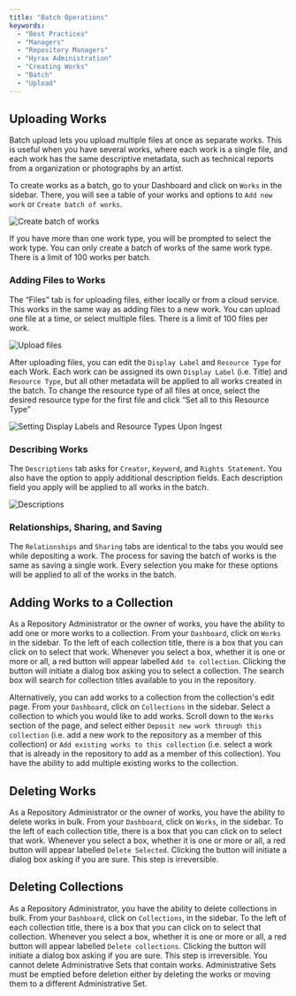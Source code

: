 ```yaml
---
title: "Batch Operations"
keywords:
  - "Best Practices"
  - "Managers"
  - "Repository Managers"
  - "Hyrax Administration"
  - "Creating Works"
  - "Batch"
  - "Upload"
---
```

## Uploading Works
Batch upload lets you upload multiple files at once as separate works. This is useful when you have several works, where each work is a single file, and each work has the same descriptive metadata, such as technical reports from a organization or photographs by an artist.

To create works as a batch, go to your Dashboard and click on `Works` in the sidebar. There, you will see a table of your works and options to `Add new work` or `Create batch of works`.

![Create batch of works](/images/screenshots/create-batch-works-1.png)

If you have more than one work type, you will be prompted to select the work type. You can only create a batch of works of the same work type. There is a limit of 100 works per batch.

### Adding Files to Works
The “Files” tab is for uploading files, either locally or from a cloud service. This works in the same way as adding files to a new work. You can upload one file at a time, or select multiple files. There is a limit of 100 files per work.

![Upload files](/images/screenshots/create-batch-works-2.png)

After uploading files, you can edit the `Display Label` and `Resource Type` for each Work. Each work can be assigned its own `Display Label` (i.e. Title) and `Resource Type`, but all other metadata will be applied to all works created in the batch. To change the resource type of all files at once, select the desired resource type for the first file and click “Set all to this Resource Type”

![Setting Display Labels and Resource Types Upon Ingest](/images/screenshots/create-batch-works-3.png)

### Describing Works
The `Descriptions` tab asks for `Creator`, `Keyword`, and `Rights Statement`. You also have the option to apply additional description fields. Each description field you apply will be applied to all works in the batch.

![Descriptions](/images/screenshots/create-batch-works-4.png)

### Relationships, Sharing, and Saving
The  `Relationships` and `Sharing` tabs are identical to the tabs you would see while depositing a work. The process for saving the batch of works is the same as saving a single work. Every selection you make for these options will be applied to all of the works in the batch.

## Adding Works to a Collection
As a Repository Administrator or the owner of works, you have the ability to add one or more works to a collection. From your `Dashboard`, click on `Works` in the sidebar. To the left of each collection title, there is a box that you can click on to select that work. Whenever you select a box, whether it is one or more or all, a red button will appear labelled `Add to collection`. Clicking the button will initiate a dialog box asking you to select a collection. The search box will search for collection titles available to you in the repository.

Alternatively, you can add works to a collection from the collection's edit page. From your `Dashboard`, click on `Collections` in the sidebar. Select a collection to which you would like to add works. Scroll down to the `Works` section of the page, and select either `Deposit new work through this collection` (i.e. add a new work to the repository as a member of this collection) or `Add existing works to this collection` (i.e. select a work that is already in the repository to add as a member of this collection). You have the ability to add multiple existing works to the collection.

## Deleting Works
As a Repository Administrator or the owner of works, you have the ability to delete works in bulk. From your `Dashboard`, click on `Works`, in the sidebar. To the left of each collection title, there is a box that you can click on to select that work. Whenever you select a box, whether it is one or more or all, a red button will appear labelled `Delete Selected`. Clicking the button will initiate a dialog box asking if you are sure. This step is irreversible.

## Deleting Collections
As a Repository Administrator, you have the ability to delete collections in bulk. From your `Dashboard`, click on `Collections`, in the sidebar. To the left of each collection title, there is a box that you can click on to select that collection. Whenever you select a box, whether it is one or more or all, a red button will appear labelled `Delete collections`. Clicking the button will initiate a dialog box asking if you are sure. This step is irreversible. You cannot delete Administrative Sets that contain works. Administrative Sets must be emptied before deletion either by deleting the works or moving them to a different Administrative Set.
